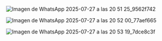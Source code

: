 ![Imagen de WhatsApp 2025-07-27 a las 20 51 25_9562f742](https://github.com/user-attachments/assets/313ba78f-1615-4726-bbcf-7663cf8723e8)

![Imagen de WhatsApp 2025-07-27 a las 20 52 00_77aef665](https://github.com/user-attachments/assets/d4d54e01-9af5-4edb-988e-939a6f058921)

![Imagen de WhatsApp 2025-07-27 a las 20 53 19_7dce8c3f](https://github.com/user-attachments/assets/0ccae201-0628-4fcf-9fd7-2b23a8b3f512)


